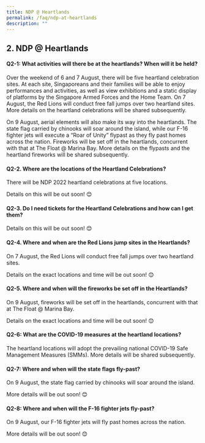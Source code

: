 ```yaml
---
title: NDP @ Heartlands
permalink: /faq/ndp-at-heartlands
description: ""
---
```

## 2. NDP @ Heartlands

#### Q2-1: What activities will there be at the heartlands? When will it be held?

Over the weekend of 6 and 7 August, there will be five heartland celebration sites. At each site, Singaporeans and their families will be able to enjoy performances and activities, as well as view exhibitions and a static display of platforms by the Singapore Armed Forces and the Home Team. On 7 August, the Red Lions will conduct free fall jumps over two heartland sites. More details on the heartland celebrations will be shared subsequently. 

On 9 August, aerial elements will also make its way into the heartlands. The state flag carried by chinooks will soar around the island, while our F-16 fighter jets will execute a “Roar of Unity” flypast as they fly past homes across the nation. Fireworks will be set off in the heartlands, concurrent with that at The Float @ Marina Bay. More details on the flypasts and the heartland fireworks will be shared subsequently. 

#### Q2-2. Where are the locations of the Heartland Celebrations?
There will be NDP 2022 heartland celebrations at five locations. 

Details on this will be out soon! 😊


#### Q2-3. Do I need tickets for the Heartland Celebrations and how can I get them?

Details on this will be out soon! 😊


#### Q2-4. Where and when are the Red Lions jump sites in the Heartlands? 

On 7 August, the Red Lions will conduct free fall jumps over two heartland sites.

Details on the exact locations and time will be out soon! 😊



#### Q2-5. Where and when will the fireworks be set off in the Heartlands?
On 9 August, fireworks will be set off in the heartlands, concurrent with that at The Float @ Marina Bay. 

Details on the exact locations and time will be out soon! 😊


#### Q2-6: What are the COVID-19 measures at the heartland locations?
The heartland locations will adopt the prevailing national COVID-19 Safe Management Measures (SMMs). More details will be shared subsequently.

#### Q2-7: Where and when will the state flags fly-past?
On 9 August, the state flag carried by chinooks will soar around the island.

More details will be out soon! 😊


#### Q2-8: Where and when will the F-16 fighter jets fly-past?
On 9 August, our F-16 fighter jets will fly past homes across the nation. 

More details will be out soon! 😊
